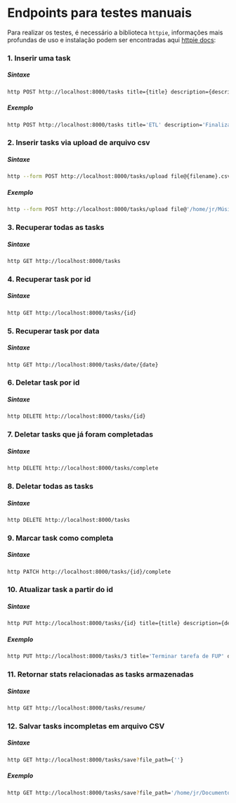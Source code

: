 # Endpoints para testes manuais

Para realizar os testes, é necessário a biblioteca `httpie`, informações mais profundas de uso e instalação podem ser encontradas aqui [httpie docs](https://httpie.io/docs/cli/installation):

### 1. Inserir uma task

##### Sintaxe
<!--MAIN_BEGIN-->
```bash
http POST http://localhost:8000/tasks title={title} description={description}
```
<!--MAIN_END-->

##### Exemplo
<!--MAIN_BEGIN-->
```bash
http POST http://localhost:8000/tasks title='ETL' description='Finalizar método de validação de schema'
```
<!--MAIN_END-->

### 2. Inserir tasks via upload de arquivo csv

##### Sintaxe
<!--MAIN_BEGIN-->
```bash
http --form POST http://localhost:8000/tasks/upload file@{filename}.csv
```
<!--MAIN_END-->

##### Exemplo
<!--MAIN_BEGIN-->
```bash
http --form POST http://localhost:8000/tasks/upload file@'/home/jr/Música/tasks'.csv
```
<!--MAIN_END-->

### 3. Recuperar todas as tasks

##### Sintaxe
<!--MAIN_BEGIN-->
```bash
http GET http://localhost:8000/tasks
```
<!--MAIN_END-->

### 4. Recuperar task por id

##### Sintaxe
<!--MAIN_BEGIN-->
```bash
http GET http://localhost:8000/tasks/{id}
```
<!--MAIN_END-->

### 5. Recuperar task por data

##### Sintaxe
<!--MAIN_BEGIN-->
```bash
http GET http://localhost:8000/tasks/date/{date}
```
<!--MAIN_END-->

### 6. Deletar task por id

##### Sintaxe
<!--MAIN_BEGIN-->
```bash
http DELETE http://localhost:8000/tasks/{id}
```
<!--MAIN_END-->

### 7. Deletar tasks que já foram completadas

##### Sintaxe
<!--MAIN_BEGIN-->
```bash
http DELETE http://localhost:8000/tasks/complete
```
<!--MAIN_END-->

### 8. Deletar todas as tasks

##### Sintaxe
<!--MAIN_BEGIN-->
```bash
http DELETE http://localhost:8000/tasks
```
<!--MAIN_END-->


### 9. Marcar task como completa

##### Sintaxe
<!--MAIN_BEGIN-->
```bash
http PATCH http://localhost:8000/tasks/{id}/complete
```
<!--MAIN_END-->

### 10. Atualizar task a partir do id

##### Sintaxe
<!--MAIN_BEGIN-->
```bash
http PUT http://localhost:8000/tasks/{id} title={title} description={description}
```
<!--MAIN_END-->

##### Exemplo
<!--MAIN_BEGIN-->
```bash
http PUT http://localhost:8000/tasks/3 title='Terminar tarefa de FUP' description=' Estudar conceitos de matrizes e sua sintaxe na Linguagem C'
```
<!--MAIN_END-->


### 11. Retornar stats relacionadas as tasks armazenadas

##### Sintaxe
<!--MAIN_BEGIN-->
```bash
http GET http://localhost:8000/tasks/resume/
```
<!--MAIN_END-->

### 12. Salvar tasks incompletas em arquivo CSV

##### Sintaxe
<!--MAIN_BEGIN-->
```bash
http GET http://localhost:8000/tasks/save?file_path={''}
```
<!--MAIN_END-->

##### Exemplo
<!--MAIN_BEGIN-->
```bash
http GET http://localhost:8000/tasks/save?file_path='/home/jr/Documentos/tasks.csv'
```
<!--MAIN_END-->

